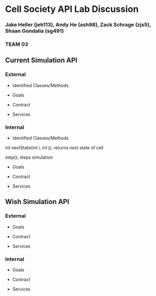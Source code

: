# Cell Society API Lab Discussion
### Jake Heller (jeh113), Andy He (ash98), Zack Schrage (zjs5), Shaan Gondalia (sg491)
### TEAM 03


## Current Simulation API

### External

* Identified Classes/Methods

* Goals

* Contract

* Services


### Internal

* Identified Classes/Methods

int nextState(int i, int j);
returns next state of cell

step();
steps simulation

* Goals

* Contract

* Services



## Wish Simulation API

### External

* Goals

* Contract

* Services


### Internal

* Goals

* Contract

* Services
